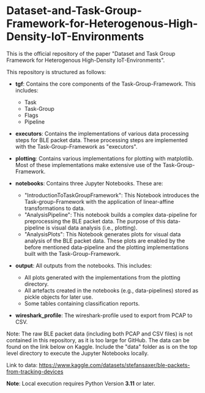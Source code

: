 # Dataset-and-Task-Group-Framework-for-Heterogenous-High-Density-IoT-Environments 

This is the official repository of the paper "Dataset and Task Group 
Framework for Heterogenous High-Density IoT-Environments".

This repository is structured as follows:
- **tgf**: Contains the core components of the Task-Group-Framework. This includes:
  - Task
  - Task-Group
  - Flags
  - Pipeline 
  

- **executors**: Contains the implementations of various data processing steps for BLE packet data. 
                These processing steps are implemented with the Task-Group-Framework as "executors".

  
- **plotting**: Contains various implementations for plotting with matplotlib. Most of these implementations make extensive use of the Task-Group-Framework.


- **notebooks**: Contains three Jupyter Notebooks. These are:

  - "IntroductionToTaskGroupFramework": This Notebook introduces the Task-group-Framework with the application of linear-affine transformations to data.
  - "AnalysisPipeline": This notebook builds a complex data-pipeline for preprocessing the BLE packet data. The purpose of this data-pipeline
    is visual data analysis (i.e., plotting). 
  - "AnalysisPlots": This Notebook generates plots for visual data analysis of the BLE packet data. These plots are enabled by the before mentioned data-pipeline 
  and the plotting implementations built with the Task-Group-Framework.


- **output**: All outputs from the notebooks. This includes:
  - All plots generated with the implementations from the plotting directory.
  - All artefacts created in the notebooks (e.g., data-pipelines) stored as pickle objects for later use.
  - Some tables containing classification reports. 


- **wireshark_profile**: The wireshark-profile used to export from PCAP to CSV.

Note: The raw BLE packet data (including both PCAP and CSV files) is not contained in this repository, as it is too large for GitHub. 
The data can be found on the link below on Kaggle. Include the "data" folder as is on the top level directory to execute the Jupyter Notebooks locally.


Link to data: https://www.kaggle.com/datasets/stefansaxer/ble-packets-from-tracking-devices

**Note**: Local execution requires Python Version **3.11** or later. 



